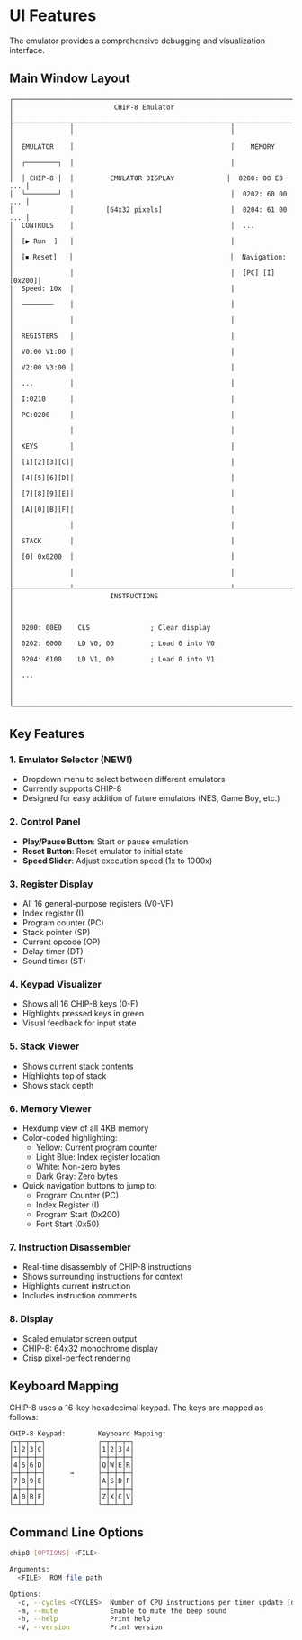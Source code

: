 # UI Features

The emulator provides a comprehensive debugging and visualization interface.

## Main Window Layout

```
┌─────────────────────────────────────────────────────────────────────────┐
│                         CHIP-8 Emulator                                  │
├──────────────┬───────────────────────────────────────┬──────────────────┤
│              │                                       │                  │
│  EMULATOR    │                                       │    MEMORY        │
│  ┌────────┐  │                                       │                  │
│  │ CHIP-8 │  │         EMULATOR DISPLAY             │  0200: 00 E0 ... │
│  └────────┘  │                                       │  0202: 60 00 ... │
│              │        [64x32 pixels]                 │  0204: 61 00 ... │
│  CONTROLS    │                                       │  ...             │
│  [▶ Run  ]   │                                       │                  │
│  [⏹ Reset]   │                                       │  Navigation:     │
│              │                                       │  [PC] [I] [0x200]│
│  Speed: 10x  │                                       │                  │
│  ────────    │                                       │                  │
│              │                                       │                  │
│  REGISTERS   │                                       │                  │
│  V0:00 V1:00 │                                       │                  │
│  V2:00 V3:00 │                                       │                  │
│  ...         │                                       │                  │
│  I:0210      │                                       │                  │
│  PC:0200     │                                       │                  │
│              │                                       │                  │
│  KEYS        │                                       │                  │
│  [1][2][3][C]│                                       │                  │
│  [4][5][6][D]│                                       │                  │
│  [7][8][9][E]│                                       │                  │
│  [A][0][B][F]│                                       │                  │
│              │                                       │                  │
│  STACK       │                                       │                  │
│  [0] 0x0200  │                                       │                  │
│              │                                       │                  │
├──────────────┴───────────────────────────────────────┴──────────────────┤
│                        INSTRUCTIONS                                      │
│                                                                          │
│  0200: 00E0    CLS               ; Clear display                        │
│  0202: 6000    LD V0, 00         ; Load 0 into V0                       │
│  0204: 6100    LD V1, 00         ; Load 0 into V1                       │
│  ...                                                                     │
│                                                                          │
└──────────────────────────────────────────────────────────────────────────┘
```

## Key Features

### 1. Emulator Selector (NEW!)
- Dropdown menu to select between different emulators
- Currently supports CHIP-8
- Designed for easy addition of future emulators (NES, Game Boy, etc.)

### 2. Control Panel
- **Play/Pause Button**: Start or pause emulation
- **Reset Button**: Reset emulator to initial state
- **Speed Slider**: Adjust execution speed (1x to 1000x)

### 3. Register Display
- All 16 general-purpose registers (V0-VF)
- Index register (I)
- Program counter (PC)
- Stack pointer (SP)
- Current opcode (OP)
- Delay timer (DT)
- Sound timer (ST)

### 4. Keypad Visualizer
- Shows all 16 CHIP-8 keys (0-F)
- Highlights pressed keys in green
- Visual feedback for input state

### 5. Stack Viewer
- Shows current stack contents
- Highlights top of stack
- Shows stack depth

### 6. Memory Viewer
- Hexdump view of all 4KB memory
- Color-coded highlighting:
  - Yellow: Current program counter
  - Light Blue: Index register location
  - White: Non-zero bytes
  - Dark Gray: Zero bytes
- Quick navigation buttons to jump to:
  - Program Counter (PC)
  - Index Register (I)
  - Program Start (0x200)
  - Font Start (0x50)

### 7. Instruction Disassembler
- Real-time disassembly of CHIP-8 instructions
- Shows surrounding instructions for context
- Highlights current instruction
- Includes instruction comments

### 8. Display
- Scaled emulator screen output
- CHIP-8: 64x32 monochrome display
- Crisp pixel-perfect rendering

## Keyboard Mapping

CHIP-8 uses a 16-key hexadecimal keypad. The keys are mapped as follows:

```
CHIP-8 Keypad:        Keyboard Mapping:
┌─┬─┬─┬─┐             ┌─┬─┬─┬─┐
│1│2│3│C│             │1│2│3│4│
├─┼─┼─┼─┤             ├─┼─┼─┼─┤
│4│5│6│D│             │Q│W│E│R│
├─┼─┼─┼─┤      →      ├─┼─┼─┼─┤
│7│8│9│E│             │A│S│D│F│
├─┼─┼─┼─┤             ├─┼─┼─┼─┤
│A│0│B│F│             │Z│X│C│V│
└─┴─┴─┴─┘             └─┴─┴─┴─┘
```

## Command Line Options

```bash
chip8 [OPTIONS] <FILE>

Arguments:
  <FILE>  ROM file path

Options:
  -c, --cycles <CYCLES>  Number of CPU instructions per timer update [default: 1]
  -m, --mute             Enable to mute the beep sound
  -h, --help             Print help
  -V, --version          Print version
```
